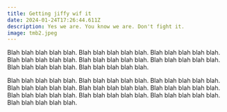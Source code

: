 ```yaml
---
title: Getting jiffy wif it
date: 2024-01-24T17:26:44.611Z
description: Yes we are. You know we are. Don't fight it.
image: tmb2.jpeg
---
```

Blah blah blah blah blah. Blah blah blah blah blah. Blah blah blah blah blah. Blah blah blah blah blah. Blah blah blah blah blah. Blah blah blah blah blah. Blah blah blah blah blah. Blah blah blah blah blah. 



Blah blah blah blah blah. Blah blah blah blah blah. Blah blah blah blah blah. Blah blah blah blah blah. Blah blah blah blah blah. Blah blah blah blah blah. Blah blah blah blah blah. Blah blah blah blah blah. Blah blah blah blah blah. Blah blah blah blah blah.